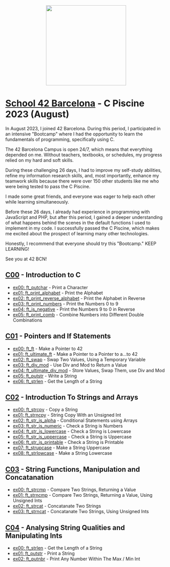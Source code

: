 <div id="header" align="center">
  <img src="https://media.giphy.com/media/Oe5oxorcv6KAcRK0bq/giphy.gif" width="250"/>
</div>

# [School 42 Barcelona](https://www.42barcelona.com/es) - C Piscine 2023 (August)

In August 2023, I joined 42 Barcelona. During this period, I participated in an intensive "Bootcamp" where I had the opportunity to learn the fundamentals of programming, specifically using C.

The 42 Barcelona Campus is open 24/7, which means that everything depended on me. Without teachers, textbooks, or schedules, my progress relied on my hard and soft skills.

During these challenging 26 days, I had to improve my self-study abilities, refine my information research skills, and, most importantly, enhance my teamwork skills because there were over 150 other students like me who were being tested to pass the C Piscine.

I made some great friends, and everyone was eager to help each other while learning simultaneously.

Before these 26 days, I already had experience in programming with JavaScript and PHP, but after this period, I gained a deeper understanding of what happens behind the scenes in the default functions I used to implement in my code. I successfully passed the C Piscine, which makes me excited about the prospect of learning many other technologies.

Honestly, I recommend that everyone should try this "Bootcamp." KEEP LEARNING!

See you at 42 BCN!

## [C00](https://github.com/pasqualerossi/42-Piscine/tree/main/C00%20-%20C07%20Piscine%20Projects/c00) - Introduction to C

- [ex00: ft_putchar](https://github.com/pasqualerossi/42-Piscine/blob/main/C00%20-%20C07%20Piscine%20Projects/c00/ex00%20-%20ft_putchar/ft_putchar.c) - Print a Character
- [ex01: ft_print_alphabet](https://github.com/pasqualerossi/42-Piscine/blob/main/C00%20-%20C07%20Piscine%20Projects/c00/ex01%20-%20ft_print_alphabet/ft_print_alphabet.c) - Print the Alphabet
- [ex02: ft_print_reverse_alphabet](https://github.com/pasqualerossi/42-Piscine/blob/main/C00%20-%20C07%20Piscine%20Projects/c00/ex02%20-%20ft_print_reverse_alphabet/ft_print_reverse_alphabet.c) - Print the Alphabet in Reverse
- [ex03: ft_print_numbers](https://github.com/pasqualerossi/42-Piscine/blob/main/C00%20-%20C07%20Piscine%20Projects/c00/ex03%20-%20ft_print_numbers/ft_print_numbers.c) - Print the Numbers 0 to 9
- [ex04: ft_is_negative](https://github.com/pasqualerossi/42-Piscine/blob/main/C00%20-%20C07%20Piscine%20Projects/c00/ex04%20-%20ft_is_negative/ft_is_negative.c) - Print the Numbers 9 to 0 in Reverse
- [ex05: ft_print_comb](https://github.com/pasqualerossi/42-Piscine/blob/main/C00%20-%20C07%20Piscine%20Projects/c00/ex05%20-%20ft_print_comb/ft_print_comb.c) - Combine Numbers into Different Double Combinations

## [C01](https://github.com/pasqualerossi/42-Piscine/tree/main/C00%20-%20C07%20Piscine%20Projects/c01) - Pointers and If Statements

- [ex00: ft_ft](https://github.com/pasqualerossi/42-Piscine/blob/main/C00%20-%20C07%20Piscine%20Projects/c01/ex00%20-%20ft_ft/ft_ft.c) - Make a Pointer to 42
- [ex01: ft_ultimate_ft](https://github.com/pasqualerossi/42-Piscine/blob/main/C00%20-%20C07%20Piscine%20Projects/c01/ex01%20-%20ft_ultimate_ft/ft_ultimate_ft.c) - Make a Pointer to a Pointer to a...to 42
- [ex02: ft_swap](https://github.com/pasqualerossi/42-Piscine/blob/main/C00%20-%20C07%20Piscine%20Projects/c01/ex02%20-%20ft_swap/ft_swap.c) - Swap Two Values, Using a Temporary Variable
- [ex03: ft_div_mod](https://github.com/pasqualerossi/42-Piscine/blob/main/C00%20-%20C07%20Piscine%20Projects/c01/ex03%20-%20ft_div_mod/ft_div_mod.c) - Use Div and Mod to Return a Value
- [ex04: ft_ultimate_div_mod](https://github.com/pasqualerossi/42-Piscine/blob/main/C00%20-%20C07%20Piscine%20Projects/c01/ex04%20-%20ft_ultimate_div_mod/ft_ultimate_div_mod.c) - Store Values, Swap Them, use Div and Mod
- [ex05: ft_putstr](https://github.com/pasqualerossi/42-Piscine/blob/main/C00%20-%20C07%20Piscine%20Projects/c01/ex05%20-%20ft_putstr/ft_putstr.c) - Write a String
- [ex06: ft_strlen](https://github.com/pasqualerossi/42-Piscine/blob/main/C00%20-%20C07%20Piscine%20Projects/c01/ex06%20-%20ft_strlen/ft_strlen.c) - Get the Length of a String

## [C02](https://github.com/pasqualerossi/42-Piscine/tree/main/C00%20-%20C07%20Piscine%20Projects/c02) - Introduction To Strings and Arrays

- [ex00: ft_strcpy](https://github.com/pasqualerossi/42-Piscine/blob/main/C00%20-%20C07%20Piscine%20Projects/c02/ex00%20-%20ft_strcpy/ft_strcpy.c) - Copy a String
- [ex01: ft_strncpy](https://github.com/pasqualerossi/42-Piscine/blob/main/C00%20-%20C07%20Piscine%20Projects/c02/ex01%20-%20ft_strncpy/ft_strncpy.c) - String Copy With an Unsigned Int
- [ex02: ft_str_is_alpha](https://github.com/pasqualerossi/42-Piscine/blob/main/C00%20-%20C07%20Piscine%20Projects/c02/ex02%20-%20ft_str_is_alpha/ft_str_is_alpha.c) - Conditional Statements using Arrays
- [ex03: ft_str_is_numeric](https://github.com/pasqualerossi/42-Piscine/blob/main/C00%20-%20C07%20Piscine%20Projects/c02/ex03%20-%20ft_str_is_numeric/ft_str_is_numeric.c) - Check a String is Numbers
- [ex04: ft_str_is_lowercase](https://github.com/pasqualerossi/42-Piscine/blob/main/C00%20-%20C07%20Piscine%20Projects/c02/ex04%20-%20ft_str_is_lowercase/ft_str_is_lowercase.c) - Check a String is Lowercase
- [ex05: ft_str_is_uppercase](https://github.com/pasqualerossi/42-Piscine/blob/main/C00%20-%20C07%20Piscine%20Projects/c02/ex05%20-%20ft_str_is_uppercase/ft_str_is_uppercase.c) - Check a String is Uppercase
- [ex06: ft_str_is_printable](https://github.com/pasqualerossi/42-Piscine/blob/main/C00%20-%20C07%20Piscine%20Projects/c02/ex06%20-%20ft_str_is_printable/ft_str_is_printable.c) - Check a String is Printable
- [ex07: ft_strupcase](https://github.com/pasqualerossi/42-Piscine/blob/main/C00%20-%20C07%20Piscine%20Projects/c02/ex07%20-%20ft_strupcase/ft_strupcase.c) - Make a String Uppercase
- [ex08: ft_strlowcase](https://github.com/pasqualerossi/42-Piscine/blob/main/C00%20-%20C07%20Piscine%20Projects/c02/ex08%20-%20ft_strlowcase/ft_strlowcase.c) - Make a String Lowercase

## [C03](https://github.com/pasqualerossi/42-Piscine/tree/main/C00%20-%20C07%20Piscine%20Projects/c03) - String Functions, Manipulation and Concatanation

- [ex00: ft_strcmp](https://github.com/pasqualerossi/42-Piscine/tree/main/C00%20-%20C07%20Piscine%20Projects/c03/ex00%20-%20ft_strcmp/ft_strcmp.c) - Compare Two Strings, Returning a Value
- [ex01: ft_strncmp](https://github.com/pasqualerossi/42-Piscine/blob/main/C00%20-%20C07%20Piscine%20Projects/c03/ex01%20-%20ft_strncmp/ft_strncmp.c) - Compare Two Strings, Returning a Value, Using Unsigned Ints
- [ex02: ft_strcat](https://github.com/pasqualerossi/42-Piscine/blob/main/C00%20-%20C07%20Piscine%20Projects/c03/ex02%20-%20ft_strcat/ft_strcat.c) - Concatanate Two Strings
- [ex03: ft_strncat](https://github.com/pasqualerossi/42-Piscine/blob/main/C00%20-%20C07%20Piscine%20Projects/c03/ex03%20-%20ft_strncat/ft_strncat.c) - Concatanate Two Strings, Using Unsigned Ints

## [C04](https://github.com/pasqualerossi/42-Piscine/tree/main/C00%20-%20C07%20Piscine%20Projects/c04) - Analysing String Qualities and Manipulating Ints

- [ex00: ft_strlen](https://github.com/pasqualerossi/42-Piscine/blob/main/C00%20-%20C07%20Piscine%20Projects/c04/ex00%20-%20ft_strlen/ft_strlen.c) - Get the Length of a String
- [ex01: ft_putstr](https://github.com/pasqualerossi/42-Piscine/blob/main/C00%20-%20C07%20Piscine%20Projects/c04/ex01%20-%20ft_putstr/ft_putstr.c) - Print a String
- [ex02: ft_putnbr](https://github.com/pasqualerossi/42-Piscine/blob/main/C00%20-%20C07%20Piscine%20Projects/c04/ex02%20-%20ft_putnbr/ft_putnbr.c) - Print Any Number Within The Max / Min Int